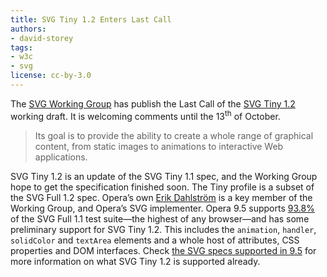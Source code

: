 ```yaml
---
title: SVG Tiny 1.2 Enters Last Call
authors:
- david-storey
tags:
- w3c
- svg
license: cc-by-3.0
---
```


<p>The <a href="http://www.w3.org/Graphics/SVG/">SVG Working Group</a> has publish the Last Call of the <a href="http://www.w3.org/TR/2008/WD-SVGMobile12-20080915/">SVG Tiny 1.2</a> working draft.  It is welcoming comments until the 13<sup>th</sup> of October.</p>

<blockquote cite="http://www.w3.org/News/2008#item158"><p>Its goal is to provide the ability to create a whole range of graphical content, from static images to animations to interactive Web applications.</p></blockquote>

<p>SVG Tiny 1.2 is an update of the SVG Tiny 1.1 spec, and the Working Group hope to get the specification finished soon.  The Tiny profile is a subset of the SVG Full 1.2 spec.  Opera’s own <a href="http://my.opera.com/MacDev_ed/blog/">Erik Dahlström</a> is a key member of the Working Group, and Opera’s SVG implementer.  Opera 9.5 supports <a href="http://www.codedread.com/svg-support.php">93.8%</a> of the SVG Full 1.1 test suite—the highest of any browser—and has some preliminary support for SVG Tiny 1.2.  This includes the <code>animation</code>, <code>handler</code>, <code>solidColor</code> and <code>textArea</code> elements and a whole host of attributes, CSS properties and DOM interfaces.  Check <a href="http://www.opera.com/docs/specs/#graphics">the SVG specs supported in 9.5</a> for more information on what SVG Tiny 1.2 is supported already.</p>
